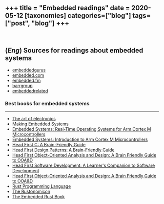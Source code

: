 +++
title = "Embedded readings"
date = 2020-05-12
[taxonomies]
categories=["blog"]
tags=["post", "blog"]
+++
---
<br>

## (*Eng*) Sources for readings about embedded systems
- [embeddedgurus](https://embeddedgurus.com/)
- [embedded.com](https://www.embedded.com/)
- [embedded.fm](https://embedded.fm/)
- [barrgroup](https://barrgroup.com/)
- [embeddedrelated](https://www.embeddedrelated.com/)

### Best books for embedded systems
---
- [The art of electronics](https://www.amazon.com/Art-Electronics-Paul-Horowitz/dp/0521809266)
- [Making Embedded Systems](https://www.amazon.com/Making-Embedded-Systems-Patterns-Software/dp/1449302149)
- [Embedded Systems: Real-Time Operating Systems for Arm Cortex M Microcontrollers](https://www.amazon.com/Embedded-Systems-Real-Time-Operating-Microcontrollers/dp/1463590151)
- [Embedded Systems: Introduction to Arm Cortex M Microcontrollers](https://www.amazon.com/Embedded-Systems-Introduction-Microcontrollers-Interfacing/dp/1463590151)
- [Head First C: A Brain-Friendly Guide](https://www.amazon.com/Head-First-Brain-Friendly-Guide/dp/0596514824)
- [Head First Design Patterns: A Brain-Friendly Guide](https://www.amazon.com/Head-First-Design-Patterns-Brain-Friendly/dp/0596007124)
- [Head First Object-Oriented Analysis and Design: A Brain Friendly Guide to OOA&D](https://www.amazon.com/Head-First-Object-Oriented-Analysis-Design/dp/0596008678)
- [Head First Software Development: A Learner's Companion to Software Development](https://www.amazon.com/Head-First-Software-Development-Companion/dp/0596527357)
- [Head First Object-Oriented Analysis and Design: A Brain Friendly Guide to OOA&D](https://www.amazon.com/Head-First-Object-Oriented-Analysis-Design/dp/0596008678)
- [Rust Programming Language](https://doc.rust-lang.org/book/)
- [The Rustonomicon](https://doc.rust-lang.org/nomicon/)
- [The Embedded Rust Book](https://rust-embedded.github.io/book/)